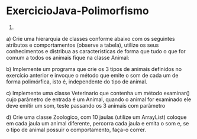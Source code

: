 # ExercicioJava-Polimorfismo

1. 
a) Crie uma hierarquia de classes conforme abaixo com os seguintes atributos e comportamentos
(observe a tabela), utilize os seus conhecimentos e distribua as características de forma que tudo o
que for comum a todos os animais fique na classe Animal:

b) Implemente um programa que crie os 3 tipos de animais definidos no exercício anterior e
invoque o método que emite o som de cada um de forma polimórfica, isto é, independente do
tipo de animal.

c) Implemente uma classe Veterinario que contenha um método examinar() cujo
parâmetro de entrada é um Animal, quando o animal for examinado ele deve emitir
um som, teste passando os 3 animais com parâmetro

d) Crie uma classe Zoologico, com 10 jaulas (utilize um ArrayList) coloque em cada
jaula um animal diferente, percorra cada jaula e emita o som e, se o tipo de animal
possuir o comportamento, faça-o correr.

